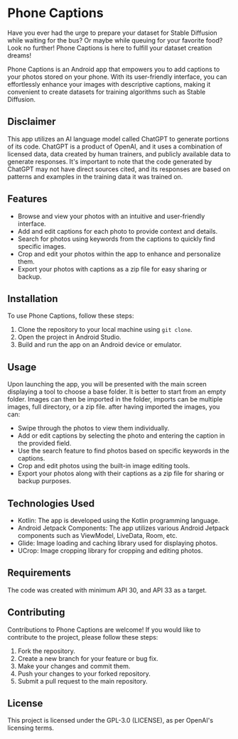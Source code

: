 # Phone Captions

Have you ever had the urge to prepare your dataset for Stable Diffusion while waiting for the bus? Or maybe while queuing
for your favorite food? Look no further! Phone Captions is here to fulfill your dataset creation dreams!

Phone Captions is an Android app that empowers you to add captions to your photos stored on your phone.
With its user-friendly interface, you can effortlessly enhance your images with descriptive captions, 
making it convenient to create datasets for training algorithms such as Stable Diffusion.

## Disclaimer

This app utilizes an AI language model called ChatGPT to generate portions of its code. ChatGPT is a product of OpenAI,
and it uses a combination of licensed data, data created by human trainers, and publicly available data to generate responses.
It's important to note that the code generated by ChatGPT may not have direct sources cited, and its responses are based on patterns
and examples in the training data it was trained on.

## Features

- Browse and view your photos with an intuitive and user-friendly interface.
- Add and edit captions for each photo to provide context and details.
- Search for photos using keywords from the captions to quickly find specific images.
- Crop and edit your photos within the app to enhance and personalize them.
- Export your photos with captions as a zip file for easy sharing or backup.

## Installation

To use Phone Captions, follow these steps:

1. Clone the repository to your local machine using `git clone`.
2. Open the project in Android Studio.
3. Build and run the app on an Android device or emulator.

## Usage

Upon launching the app, you will be presented with the main screen displaying a tool to choose a base folder. It is better to start
from an empty folder. Images can then be imported in the folder, imports can be multiple images, full directory, or a zip file.
after having imported the images, you can:

- Swipe through the photos to view them individually.
- Add or edit captions by selecting the photo and entering the caption in the provided field.
- Use the search feature to find photos based on specific keywords in the captions.
- Crop and edit photos using the built-in image editing tools.
- Export your photos along with their captions as a zip file for sharing or backup purposes.

## Technologies Used

- Kotlin: The app is developed using the Kotlin programming language.
- Android Jetpack Components: The app utilizes various Android Jetpack components such as ViewModel, LiveData, Room, etc.
- Glide: Image loading and caching library used for displaying photos.
- UCrop: Image cropping library for cropping and editing photos.

## Requirements

The code was created with minimum API 30, and API 33 as a target.

## Contributing

Contributions to Phone Captions are welcome! If you would like to contribute to the project, please follow these steps:

1. Fork the repository.
2. Create a new branch for your feature or bug fix.
3. Make your changes and commit them.
4. Push your changes to your forked repository.
5. Submit a pull request to the main repository.

## License

This project is licensed under the GPL-3.0 (LICENSE), as per OpenAI's licensing terms.

